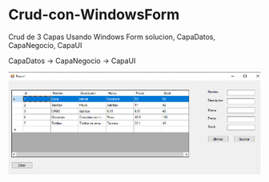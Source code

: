 # Crud-con-WindowsForm
Crud de 3 Capas Usando Windows Form solucion, CapaDatos, CapaNegocio, CapaUI

 CapaDatos -> CapaNegocio -> CapaUI

<img src="https://github.com/julioj1081/Crud-con-WindowsForm/blob/master/img/ProgramaFIn.png" />
